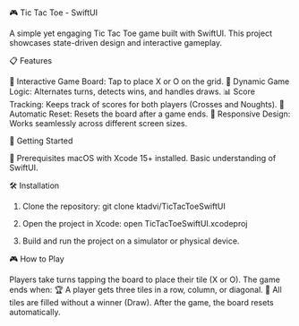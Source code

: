 🎮 Tic Tac Toe - SwiftUI

A simple yet engaging Tic Tac Toe game built with SwiftUI. This project showcases state-driven design and interactive gameplay.

📋 Features

🎨 Interactive Game Board: Tap to place X or O on the grid.
🔄 Dynamic Game Logic: Alternates turns, detects wins, and handles draws.
📊 Score Tracking: Keeps track of scores for both players (Crosses and Noughts).
🎯 Automatic Reset: Resets the board after a game ends.
📱 Responsive Design: Works seamlessly across different screen sizes.

🚀 Getting Started

🧰 Prerequisites
macOS with Xcode 15+ installed.
Basic understanding of SwiftUI.

🛠️ Installation

1. Clone the repository:
git clone ktadvi/TicTacToeSwiftUI

2. Open the project in Xcode:
open TicTacToeSwiftUI.xcodeproj  

3. Build and run the project on a simulator or physical device.

🎮 How to Play

Players take turns tapping the board to place their tile (X or O).
The game ends when:
🏆 A player gets three tiles in a row, column, or diagonal.
🤝 All tiles are filled without a winner (Draw).
After the game, the board resets automatically.

